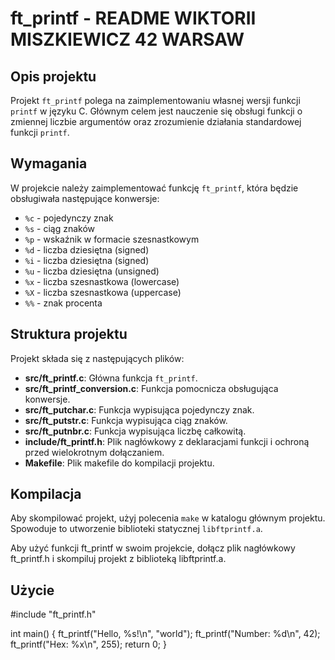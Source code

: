 # ft_printf - README WIKTORII MISZKIEWICZ 42 WARSAW

## Opis projektu
Projekt `ft_printf` polega na zaimplementowaniu własnej wersji funkcji `printf` w języku C. Głównym celem jest nauczenie się obsługi funkcji o zmiennej liczbie argumentów oraz zrozumienie działania standardowej funkcji `printf`.

## Wymagania
W projekcie należy zaimplementować funkcję `ft_printf`, która będzie obsługiwała następujące konwersje:
- `%c` - pojedynczy znak
- `%s` - ciąg znaków
- `%p` - wskaźnik w formacie szesnastkowym
- `%d` - liczba dziesiętna (signed)
- `%i` - liczba dziesiętna (signed)
- `%u` - liczba dziesiętna (unsigned)
- `%x` - liczba szesnastkowa (lowercase)
- `%X` - liczba szesnastkowa (uppercase)
- `%%` - znak procenta

## Struktura projektu
Projekt składa się z następujących plików:

- **src/ft_printf.c**: Główna funkcja `ft_printf`.
- **src/ft_printf_conversion.c**: Funkcja pomocnicza obsługująca konwersje.
- **src/ft_putchar.c**: Funkcja wypisująca pojedynczy znak.
- **src/ft_putstr.c**: Funkcja wypisująca ciąg znaków.
- **src/ft_putnbr.c**: Funkcja wypisująca liczbę całkowitą.
- **include/ft_printf.h**: Plik nagłówkowy z deklaracjami funkcji i ochroną przed wielokrotnym dołączaniem.
- **Makefile**: Plik makefile do kompilacji projektu.

## Kompilacja
Aby skompilować projekt, użyj polecenia `make` w katalogu głównym projektu. Spowoduje to utworzenie biblioteki statycznej `libftprintf.a`.

Aby użyć funkcji ft_printf w swoim projekcie, dołącz plik nagłówkowy ft_printf.h i skompiluj projekt z biblioteką libftprintf.a.


## Użycie
#include "ft_printf.h"

int main() {
    ft_printf("Hello, %s!\n", "world");
    ft_printf("Number: %d\n", 42);
    ft_printf("Hex: %x\n", 255);
    return 0;
}
